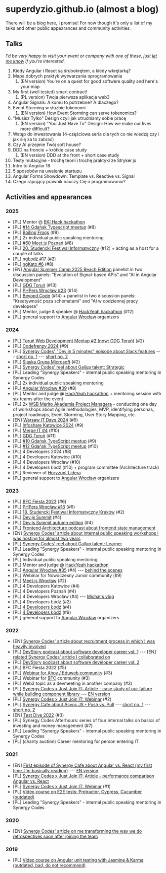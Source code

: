 # superdyzio.github.io (almost a blog)

There will be a blog here, I promise! For now though it's only a list of my talks and other public appearances and community activities.

## Talks
_I'd be very happy to visit your event or company with one of these, just [let me know](https://www.linkedin.com/in/perdekdawid) if you're interested._

1. Kiedy Angular i React są śrubokrętem, a kiedy wkrętarką? 
2. Mapa dobrych praktyk wytwarzania oprogramowania
   1. (EN version) You're on a quest for good software quality and here's your map
3. My first (well tested) smart contract!
   1. (PL version) Twoja pierwsza aplikacja web3
4. Angular Signals: A komu to potrzebne? A dlaczego?
5. Event Storming w służbie tokenomii
   1. (EN version) How Event Storming can serve tokenomics?
6. "Musisz Tylko" Design czyli jak utrudniamy sobie pracę
   1. (EN version) "You Just Have To" Design: How we make our lives more difficult?
7. Wstęp do inwestowania (4-częściowa seria dla tych co nie wiedzą czy i jak się za to zabrać)
8. Czy AI przejmie Twój soft house?
9. DDD na froncie + krótkie case study
   1. (EN version) DDD at the front + short case study
10. Testy mutacyjne - trochę teorii i trochę praktyki ze Stryker.js
11. Intro to Angular 18
12. 5 sposobów na uwalenie startupu
13. Angular Forms Showdown: Template vs. Reactive vs. Signal
14. Czego rapujący prawnik nauczy Cię o programowaniu?

## Activities and appearances

### 2025
- [PL] Mentor @ [BKI Hack hackathon](https://bkihack.pl/)
- [PL] [#14 Gdańsk Typescript meetup](https://www.meetup.com/gdansk-typescript/events/306376219/) (#8)
- [PL] [Boiling Frogs](https://2025.boilingfrogs.pl/) (#8)
- [PL] 2x individual public speaking mentoring
- [PL] [#60 Meet.js Poznań](https://crossweb.pl/en/events/meet-js-poznan-03-2025-60/) (#8)
- [PL] [20. Studencki Festiwal Informatyczny](https://sfi.pl/pl) (#12) + acting as a host for a couple of talks
- [PL] [ngŁodź #17](https://www.meetup.com/ng-lodz/events/307300288/) (#2)
- [PL] [ngKato #6](https://www.meetup.com/ngkato/events/307420140/) (#8)
- [EN] [Angular Summer Camp 2025 Beach Edition](https://www.meetup.com/angular-warsaw/events/310498423/) panelist in two discussion panels: "Evolution of Signal-based APIs" and "AI in Angular Development"
- [PL] [GDG Toruń](https://www.meetup.com/toru%C5%84-web-development/events/310732606/) (#13)
- [PL] [PHPers Wrocław #23](https://phpers.pl/meetup/2025/09/23/phpers-wroclaw-23/) (#14)
- [PL] [Beyond Code](https://www.beyondcode.pl/) (#14) + panelist in two discussion panels: "Kreatywność poza schematami" and "AI w codziennej pracy developera"
- [PL] Mentor, judge & speaker @ [HackYeah hackathon](https://hackyeah.pl/pl/) (#12)
- [PL] general support to [Angular Wrocław](https://www.meetup.com/pl-PL/angularwroclaw/) organizers

### 2024
- [PL] [Toruń Web Development Meetup #2 (now: GDG Toruń)](https://crossweb.pl/wydarzenia/torun-web-development-meetup-2/) (#2)
- [PL] [Codefrenzy 2024](https://crossweb.pl/wydarzenia/codefrenzy-2024/) (#9)
- [PL] [Synergy Codes' "Dev in 5 minutes" episode about Slack features](https://www.youtube.com/watch?v=-XywVCYFM0o&list=PLJB1QdtU1vs-CzGyra6xchMek5MglGx5t&index=3&ab_channel=SynergyCodes)
--- [short no. 1](https://www.youtube.com/shorts/MqAF0TteTgk)
--- [short no. 2](https://www.instagram.com/reel/C4iKJ_dsy_3/?hl=pl)
- [PL] [Śląska Grupa Microsoft](https://www.youtube.com/watch?v=-PGcGUfjJRE&t=2s&ab_channel=SlaskaGrupaMicrosoft) (#2)
- [PL] [Synergy Codes' reel about Gallup talent: Strategic](https://www.instagram.com/reel/C4u6UolMoAb/?hl=pl)
- [PL] Leading "Synergy Speakers" - internal public speaking mentoring in Synergy Codes
- [PL] 2x individual public speaking mentoring
- [PL] [Angular Wrocław #39](https://www.meetup.com/angularwroclaw/events/301151447/?eventOrigin=group_events_list) (#8)
- [PL] Mentor and judge @ [HackYeah hackathon](https://hackyeah.pl/pl/) + mentoring session with six teams after the event
- [PL] 2x [WSB Merito Akademia Project Managera](https://www.merito.pl/poznan/studia-i-szkolenia/studia-podyplomowe/kierunki/zarzadzanie-projektem-akademia-project-managera-0) - conducting one day of workshops about Agile methodologies, MVP, identifying personas, project roadmaps, Event Storming, User Story Mapping, etc.
- [EN] [Warsaw IT Days 2024](https://warszawskiedniinformatyki.pl/en/) (#9)
- [PL] [Infoshare Katowice 2024](https://katowice.infoshare.pl/) (#9)
- [PL] [Merge IT #4](https://www.youtube.com/watch?v=DxT3jKdO2Ng&ab_channel=mergeIT) (#10)
- [PL] [GDG Toruń](https://crossweb.pl/wydarzenia/at-an-angle-into-angular-18/) (#11)
- [PL] [#10 Gdańsk TypeScript meetup](https://www.youtube.com/watch?v=X4iQxlq0irY&ab_channel=EscolaAI) (#9)
- [PL] [#12 Gdańsk TypeScript meetup](https://www.youtube.com/live/xrCgvfS5xLU?si=u3CgkZCvVd4sT_Nh&t=7810) (#10)
- [PL] 4 Developers 2024 (#8)
- [PL] 4 Developers Katowice (#10)
- [PL] 4 Developers Wrocław (#10)
- [PL] 4 Developers Łódź (#10) + program committee (Architecture track)
- [PL] Reviewer of [Horyzont Lidera](https://horyzontlidera.pl/)
- [PL] general support to [Angular Wrocław](https://www.meetup.com/pl-PL/angularwroclaw/) organizers

### 2023
- [PL] [BFC Fiesta 2023](https://www.youtube.com/watch?v=IC0CZfiEZCk&ab_channel=BoredFoundersClub) (#6)
- [PL] [PHPers Wrocław #16](https://crossweb.pl/wydarzenia/phpers-wroclaw-16/) (#6)
- [PL] [18. Studencki Festiwal Informatyczny Kraków](https://www.youtube.com/watch?v=9G2tiEu-1DQ) (#2)
- [PL] [Dev.js Summit](https://www.youtube.com/watch?v=ug0Fre9TbCM&list=PLJB1QdtU1vs-x2I9pbC3anN3_rufFxyKO) (#4)
- [PL] [Dev.js Summit autumn edition](https://www.youtube.com/watch?v=hrmHQ6qLDHg&list=PLJB1QdtU1vs-x2I9pbC3anN3_rufFxyKO) (#4)
- [PL] [Frontend Architecture podcast about frontend state management](https://www.youtube.com/watch?v=lA8UHKyWjVE&list=PLJB1QdtU1vs-x2I9pbC3anN3_rufFxyKO)
- [EN] [Synergy Codes' article about internal public speaking workshops I was hosting for almost two years](https://www.synergycodes.com/blog/how-to-boost-public-speaking-skills)
- [PL] [Synergy Codes' reel about Gallup talent: Learner](https://www.instagram.com/reel/CrdBBcAAja7/?hl=pl)
- [PL] Leading "Synergy Speakers" - internal public speaking mentoring in Synergy Codes
- [PL] Individual public speaking mentoring
- [PL] Mentor and judge @ [HackYeah hackathon](https://hackyeah.pl/pl/)
- [PL] [Angular Wrocław #35](https://www.meetup.com/angularwroclaw/events/295774941/?eventOrigin=group_events_list) (#4)
--- [behind the scenes](https://www.youtube.com/watch?v=DkaTYhU3p4M&ab_channel=SynergyCodes)
- [PL] Webinar for Nowoczesny Junior community (#9)
- [PL] [Meet.js Wrocław](https://crossweb.pl/wydarzenia/meet-js-wroclaw-26-10/) (#2)
- [PL] 4 Developers Katowice (#4)
- [PL] 4 Developers Poznań (#4)
- [PL] 4 Developers Wrocław (#4) --- [Michał's vlog](https://www.youtube.com/watch?v=QPi0C9xW9AM&ab_channel=Micha%C5%82Bia%C5%82ecki)
- [PL] 4 Developers Łódź (#2)
- [PL] [4 Developers Łódź](https://www.youtube.com/watch?v=zWWUdhTewCE&list=PLnKL6-WWWE_WGVQynCR2WrC2P0_OsGq_r&index=13&ab_channel=PROIDEAEvents) (#4)
- [PL] [4 Developers Łódź](https://www.youtube.com/watch?v=vn-_GzQlduY&list=PLnKL6-WWWE_WGVQynCR2WrC2P0_OsGq_r&index=17&ab_channel=PROIDEAEvents) (#9)
- [PL] general support to [Angular Wrocław](https://www.meetup.com/pl-PL/angularwroclaw/) organizers

### 2022
- [EN] [Synergy Codes' article about recruitment process in which I was heavily involved](https://www.synergycodes.com/blog/effective-recruitment-process-through-the-eyes-of-synergy-codes)
- [PL] [DevStory podcast about software developer career vol. 1](https://open.spotify.com/episode/1lKfg4AOG3kjeIVZlKexu3?si=OgGq-NRjT7yra8yAgv_MPA)
--- [EN] [related Synergy Codes' article I collaborated on](https://www.synergycodes.com/blog/how-to-become-a-software-developer-tips-from-synergy-codes-pros)
- [PL] [DevStory podcast about software developer career vol. 2](https://open.spotify.com/episode/5dxj5l6vHtig837ziaAE3s?si=ba8a25a850d44a8e)
- [PL] BFC Fiesta 2022 (#5)
- [PL] [Webinar for Ahoy / Eduweb community](https://spolecznosc.eduweb.pl/c/ogloszenia/live-dzis-o-19-00-twoja-pierwsza-aplikacja-web3) (#3)
- [PL] Webinar for [BFC](https://boredfoundersclub.pl/) community (#3)
- [PL] Web3 topic as a devmeeting in another company (#3)
- [PL] [Synergy Codes x Just Join IT: Article - case study of our failure while building component library](https://justjoin.it/blog/nie-wymyslaj-sobie-wymagan-krotka-historia-naszego-babola)
--- [EN version](https://www.synergycodes.com/blog/do-not-make-up-your-own-requirements-a-short-story-of-our-howler)
- [PL] [Synergy Codes x Just Join IT: Webinar](https://www.youtube.com/watch?v=lBgcqzjTBfg&ab_channel=JustJoinIT) (#2)
- [PL] [Synergy Cafe about Async JS - Push vs. Pull](https://www.youtube.com/watch?v=mYWXk05zkWo&list=PLJB1QdtU1vs-UovIT7kQi6YAuHPa99Lte&index=3&ab_channel=SynergyCodes)
--- [short no. 1](https://www.youtube.com/shorts/eWL0QHTPJpo)
--- [short no. 2](https://www.youtube.com/shorts/V0qvN-NUPhQ)
- [EN] [Test Dive 2022](https://www.youtube.com/watch?v=CX7y2SqZif4&ab_channel=TestDiveConference) (#3)
- [PL] Synergy Codes Afterhours: series of four internal talks on basics of investing and money management (#7)
- [PL] Leading "Synergy Speakers" - internal public speaking mentoring in Synergy Codes
- [PL] (charity auction) Career mentoring for person entering IT

### 2021
- [EN] [First episode of Synergy Cafe about Angular vs. React (my first time, I'm basically reading)](https://www.youtube.com/watch?v=ahLaM8By0lI&list=PLJB1QdtU1vs-UovIT7kQi6YAuHPa99Lte&ab_channel=SynergyCodes)
--- [EN version](https://www.synergycodes.com/blog/angular-vs-react-which-technology-is-more-efficient)
- [PL] [Synergy Codes x Just Join IT: Article - performance comparison Angular vs. React](https://justjoin.it/blog/angular-vs-react-ktora-z-technologii-jest-wydajniejsza)
- [PL] [Synergy Codes x Just Join IT: Webinar](https://www.youtube.com/watch?v=YPrFyhiGLcs&list=PLJB1QdtU1vs-x2I9pbC3anN3_rufFxyKO&index=10&ab_channel=JustJoinIT) (#1)
- [PL] [Video course on E2E tests: Protractor, Cypress, Cucumber (outdated)](https://videopoint.pl/kurs/testy-e2e-kurs-video-protractor-cypress-cucumber-dawid-perdek,vrodop.htm)
- [PL] Leading "Synergy Speakers" - internal public speaking mentoring in Synergy Codes

### 2020
- [EN] [Synergy Codes' article on me transforming the way we do retrospectives soon after joining the team](https://www.synergycodes.com/blog/a-newcomer-on-board-concerns-or-wind-in-the-sails)

### 2019
- [PL] [Video course on Angular unit testing with Jasmine & Karma (outdated, bad, do not recommend)](https://videopoint.pl/kurs/testowanie-w-angularze-kurs-video-karma-i-jasmine-dawid-perdek,vtesan.htm)
